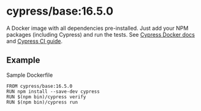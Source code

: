 <!-- WARNING: this file was autogenerated by generate-base-image.js -->

# cypress/base:16.5.0

A Docker image with all dependencies pre-installed.
Just add your NPM packages (including Cypress) and run the tests.
See [Cypress Docker docs](https://on.cypress.io/docker) and
[Cypress CI guide](https://on.cypress.io/ci).

## Example

Sample Dockerfile

```
FROM cypress/base:16.5.0
RUN npm install --save-dev cypress
RUN $(npm bin)/cypress verify
RUN $(npm bin)/cypress run
```

